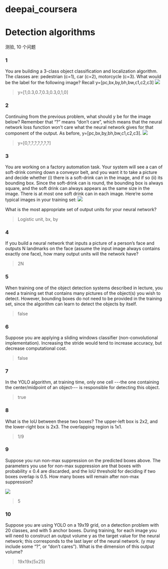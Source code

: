 # deepai_coursera


# Detection algorithms

测验, 10 个问题

### 1
You are building a 3-class object classification and localization algorithm. The classes are: pedestrian (c=1), car (c=2), motorcycle (c=3). What would be the label for the following image? Recall y=[pc,bx,by,bh,bw,c1,c2,c3]
![](https://d3c33hcgiwev3.cloudfront.net/imageAssetProxy.v1/a9MQRr0QEee3NhLzohKsog_5db51fdc3a8e995bb9fbf1addd9fa35b_Screen-Shot-2017-10-29-at-6.18.43-PM.png?expiry=1511654400000&hmac=MxAkxvDIRWkL7loc3cakz8uNUcalyJY-etWMZtahUfM)

> y=[1,0.3,0.7,0.3,0.3,0,1,0]

### 2

Continuing from the previous problem, what should y be for the image below? Remember that “?” means “don’t care”, which means that the neural network loss function won’t care what the neural network gives for that component of the output. As before, y=[pc,bx,by,bh,bw,c1,c2,c3].
![](https://d3c33hcgiwev3.cloudfront.net/imageAssetProxy.v1/0AG6Zb0QEeefdA7Vgiz6pA_f036f719065d485c6bb3cfaf59f31a24_Screen-Shot-2017-10-29-at-6.22.14-PM.png?expiry=1511654400000&hmac=GGsN8_pb29VHQdHNTXD-bxxUyxXAYOcUJ1WD2vhAaCI)

> y=[0,?,?,?,?,?,?,?]

### 3

You are working on a factory automation task. Your system will see a can of soft-drink coming down a conveyor belt, and you want it to take a picture and decide whether (i) there is a soft-drink can in the image, and if so (ii) its bounding box. Since the soft-drink can is round, the bounding box is always square, and the soft drink can always appears as the same size in the image. There is at most one soft drink can in each image. Here’re some typical images in your training set:
![](https://d3c33hcgiwev3.cloudfront.net/imageAssetProxy.v1/5IOuE70UEee3NhLzohKsog_e4bbe0bca31f61cc6e421dba23cc8fa7_Screen-Shot-2017-10-29-at-6.24.18-PM.png?expiry=1511654400000&hmac=EnsoL_MPAHc5q43fNHQ8XZWPvn1q6V1T4Q_r4UDAZ3Q)

What is the most appropriate set of output units for your neural network?

>  Logistic unit, bx, by


### 4
If you build a neural network that inputs a picture of a person’s face and outputs N landmarks on the face (assume the input image always contains exactly one face), how many output units will the network have?

> 2N

### 5

When training one of the object detection systems described in lecture, you need a training set that contains many pictures of the object(s) you wish to detect. However, bounding boxes do not need to be provided in the training set, since the algorithm can learn to detect the objects by itself.
>  false

### 6

Suppose you are applying a sliding windows classifier (non-convolutional implementation). Increasing the stride would tend to increase accuracy, but decrease computational cost.
> false

### 7

In the YOLO algorithm, at training time, only one cell ---the one containing the center/midpoint of an object--- is responsible for detecting this object.
> true

### 8
What is the IoU between these two boxes? The upper-left box is 2x2, and the lower-right box is 2x3. The overlapping region is 1x1.

>  1/9

### 9
Suppose you run non-max suppression on the predicted boxes above. The parameters you use for non-max suppression are that boxes with probability ≤ 0.4 are discarded, and the IoU threshold for deciding if two boxes overlap is 0.5. How many boxes will remain after non-max suppression?

![](https://d3c33hcgiwev3.cloudfront.net/imageAssetProxy.v1/ZtLcab0UEee3NhLzohKsog_c80f2488a14bf72c02c10035a7dc386f_Screen-Shot-2017-10-29-at-4.23.28-PM-copy.png?expiry=1511654400000&hmac=xcbhDj_96o-D8Ar7e1o99SWQSa07QAGyasXfZ8P-jr0)
>  5

### 10

Suppose you are using YOLO on a 19x19 grid, on a detection problem with 20 classes, and with 5 anchor boxes. During training, for each image you will need to construct an output volume y as the target value for the neural network; this corresponds to the last layer of the neural network. (y may include some “?”, or “don’t cares”). What is the dimension of this output volume?
> 19x19x(5x25)
